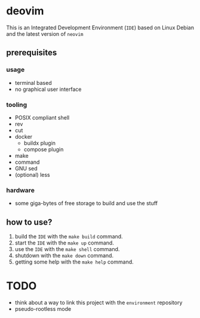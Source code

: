 # deovim

This is an Integrated Development Environment (`IDE`) based on Linux Debian and
the latest version of `neovim`

## prerequisites

### usage

- terminal based
- no graphical user interface

### tooling

- POSIX compliant shell
- rev
- cut
- docker
  - buildx plugin
  - compose plugin
- make
- command
- GNU sed
- (optional) less

### hardware

- some giga-bytes of free storage to build and use the stuff

## how to use?

1. build the `IDE` with the `make build` command.
2. start the `IDE` with the `make up` command.
3. use the `IDE` with the `make shell` command.
4. shutdown with the `make down` command.
5. getting some help with the `make help` command.

# TODO

- think about a way to link this project with the `environment` repository
- pseudo-rootless mode
